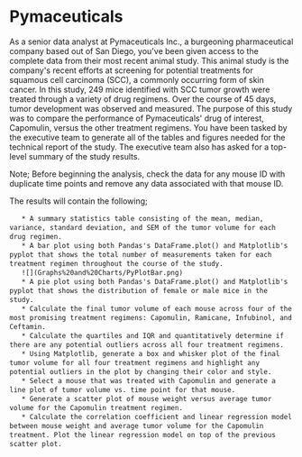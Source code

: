 # Pymaceuticals


As a senior data analyst at Pymaceuticals Inc., a burgeoning pharmaceutical company based out of San Diego, you've been given access to the complete data from their most recent animal study. This animal study is the company's recent efforts at screening for potential treatments for squamous cell carcinoma (SCC), a commonly occurring form of skin cancer. In this study, 249 mice identified with SCC tumor growth were treated through a variety of drug regimens. Over the course of 45 days, tumor development was observed and measured. The purpose of this study was to compare the performance of Pymaceuticals' drug of interest, Capomulin, versus the other treatment regimens. You have been tasked by the executive team to generate all of the tables and figures needed for the technical report of the study. The executive team also has asked for a top-level summary of the study results.

Note; Before beginning the analysis, check the data for any mouse ID with duplicate time points and remove any data associated with that mouse ID.

The results will contain the following;

       * A summary statistics table consisting of the mean, median, variance, standard deviation, and SEM of the tumor volume for each drug regimen.
       * A bar plot using both Pandas's DataFrame.plot() and Matplotlib's pyplot that shows the total number of measurements taken for each treatment regimen throughout the course of the study.
       ![](Graphs%20and%20Charts/PyPlotBar.png)
       * A pie plot using both Pandas's DataFrame.plot() and Matplotlib's pyplot that shows the distribution of female or male mice in the study.
       * Calculate the final tumor volume of each mouse across four of the most promising treatment regimens: Capomulin, Ramicane, Infubinol, and Ceftamin.
       * Calculate the quartiles and IQR and quantitatively determine if there are any potential outliers across all four treatment regimens.
       * Using Matplotlib, generate a box and whisker plot of the final tumor volume for all four treatment regimens and highlight any potential outliers in the plot by changing their color and style.
       * Select a mouse that was treated with Capomulin and generate a line plot of tumor volume vs. time point for that mouse.
       * Generate a scatter plot of mouse weight versus average tumor volume for the Capomulin treatment regimen.
       * Calculate the correlation coefficient and linear regression model between mouse weight and average tumor volume for the Capomulin treatment. Plot the linear regression model on top of the previous scatter plot.
